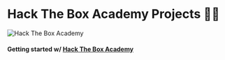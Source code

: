 # Hack The Box Academy Projects 🧑‍💻
![Hack The Box Academy](https://0xdfimages.gitlab.io/img/image-20201109063341108.png "Hack The Box Academy") <br>
#### Getting started w/ [Hack The Box Academy](https://academy.hackthebox.com)
